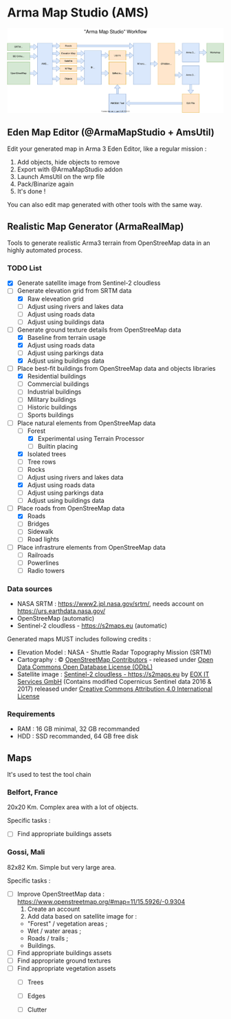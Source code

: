 # Arma Map Studio (AMS)

![Workflow](./docs/workflow.svg)

## Eden Map Editor (@ArmaMapStudio + AmsUtil)

Edit your generated map in Arma 3 Eden Editor, like a regular mission : 
1. Add objects, hide objects to remove
2. Export with @ArmaMapStudio addon
3. Launch AmsUtil on the wrp file
4. Pack/Binarize again
5. It's done !

You can also edit map generated with other tools with the same way.

## Realistic Map Generator (ArmaRealMap)
Tools to generate realistic Arma3 terrain from OpenStreeMap data in an highly automated process.

### TODO List

  - [x] Generate satellite image from Sentinel-2 cloudless
  - [ ] Generate elevation grid from SRTM data
    - [x] Raw eleveation grid
    - [ ] Adjust using rivers and lakes data
    - [ ] Adjust using roads data
    - [ ] Adjust using buildings data
  - [ ] Generate ground texture details from OpenStreeMap data
    - [x] Baseline from terrain usage
    - [x] Adjust using roads data
    - [ ] Adjust using parkings data
    - [x] Adjust using buildings data
  - [ ] Place best-fit buildings from OpenStreeMap data and objects libraries
    - [x] Residential buildings
    - [ ] Commercial buildings
    - [ ] Industrial buildings
    - [ ] Military buildings
    - [ ] Historic buildings
    - [ ] Sports buildings
  - [ ] Place natural elements from OpenStreeMap data
    - [ ] Forest
	  - [x] Experimental using Terrain Processor
	  - [ ] Builtin placing
    - [x] Isolated trees
    - [ ] Tree rows
    - [ ] Rocks
    - [ ] Adjust using rivers and lakes data
    - [x] Adjust using roads data
    - [ ] Adjust using parkings data
    - [ ] Adjust using buildings data
  - [ ] Place roads from OpenStreeMap data
    - [x] Roads
    - [ ] Bridges
    - [ ] Sidewalk
    - [ ] Road lights
  - [ ] Place infrastrure elements  from OpenStreeMap data
    - [ ] Railroads
    - [ ] Powerlines
    - [ ] Radio towers

### Data sources

  - NASA SRTM : https://www2.jpl.nasa.gov/srtm/, needs account on https://urs.earthdata.nasa.gov/
  - OpenStreeMap (automatic)
  - Sentinel-2 cloudless - https://s2maps.eu (automatic)
  
Generated maps MUST includes following credits :
  - Elevation Model : NASA - Shuttle Radar Topography Mission (SRTM)
  - Cartography : © <a href="https://www.openstreetmap.org/copyright">OpenStreetMap Contributors</a> - released under <a href="https://opendatacommons.org/licenses/odbl/">Open Data Commons Open Database License (ODbL)</a> 
  - Satellite image : <a xmlns:dct="http://purl.org/dc/terms/" href="https://s2maps.eu" property="dct:title">Sentinel-2 cloudless - https://s2maps.eu</a> by <a xmlns:cc="http://creativecommons.org/ns#" href="https://eox.at" property="cc:attributionName" rel="cc:attributionURL">EOX IT Services GmbH</a> (Contains modified Copernicus Sentinel data 2016 &amp; 2017) released under <a rel="license" href="https://creativecommons.org/licenses/by/4.0/">Creative Commons Attribution 4.0 International License</a>

### Requirements

  - RAM : 16 GB minimal, 32 GB recommanded
  - HDD : SSD recommanded, 64 GB free disk
  
## Maps

It's used to test the tool chain

### Belfort, France

20x20 Km. Complex area with a lot of objects.

Specific tasks : 
  - [ ] Find appropriate buildings assets

### Gossi, Mali

82x82 Km. Simple but very large area.

Specific tasks :
  - [ ] Improve OpenStreetMap data : https://www.openstreetmap.org/#map=11/15.5926/-0.9304
    1. Create an account
    2. Add data based on satellite image for :
      - "Forest" / vegetation areas ;
      - Wet / water areas ;
      - Roads / trails ;
      - Buildings.
  - [ ] Find appropriate buildings assets
  - [ ] Find appropriate ground textures
  - [ ] Find appropriate vegetation assets
    - [ ] Trees
    - [ ] Edges
    - [ ] Clutter
  